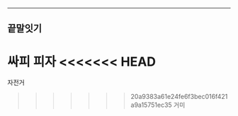 ------------------------------------

## 끝말잇기

싸피
피자
<<<<<<< HEAD
=======
자전거
>>>>>>> 20a9383a61e24fe6f3bec016f421a9a15751ec35
거미
